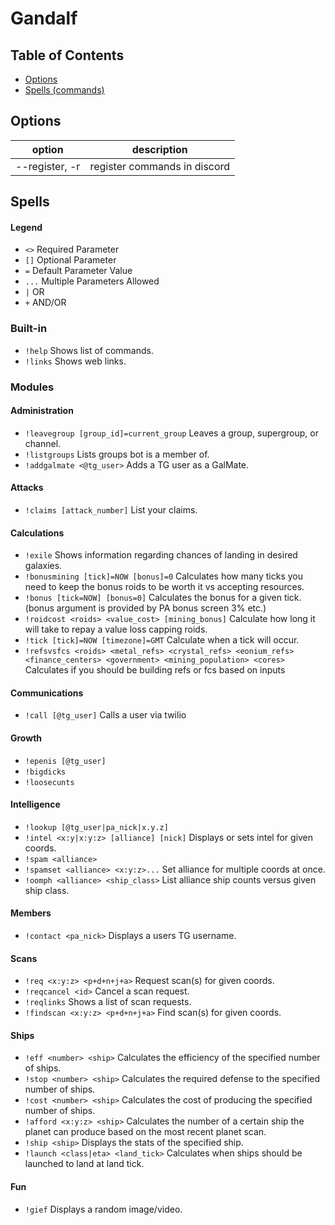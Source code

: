 # Gandalf

## Table of Contents
* [Options](#options)
* [Spells (commands)](#spells)

## Options
| option         | description                  |
|----------------|------------------------------|
| --register, -r | register commands in discord |

## Spells
#### Legend
* `<>` Required Parameter
* `[]` Optional Parameter
* `=` Default Parameter Value
* `...` Multiple Parameters Allowed
* `|` OR
* `+` AND/OR


### Built-in
* `!help` Shows list of commands.
* `!links` Shows web links.

### Modules
#### Administration
* `!leavegroup [group_id]=current_group` Leaves a group, supergroup, or channel.
* `!listgroups` Lists groups bot is a member of.
* `!addgalmate <@tg_user>` Adds a TG user as a GalMate.

#### Attacks
* `!claims [attack_number]` List your claims.

#### Calculations
* `!exile` Shows information regarding chances of landing in desired galaxies.
* `!bonusmining [tick]=NOW [bonus]=0` Calculates how many ticks you need to keep the bonus roids to be worth it vs accepting resources.
* `!bonus [tick=NOW] [bonus=0]` Calculates the bonus for a given tick. (bonus argument is provided by PA bonus screen 3% etc.)
* `!roidcost <roids> <value_cost> [mining_bonus]` Calculate how long it will take to repay a value loss capping roids.
* `!tick [tick]=NOW [timezone]=GMT` Calculate when a tick will occur.
* `!refsvsfcs <roids> <metal_refs> <crystal_refs> <eonium_refs> <finance_centers> <government> <mining_population> <cores>` Calculates if you should be building refs or fcs based on inputs

#### Communications
* `!call [@tg_user]` Calls a user via twilio

#### Growth
* `!epenis [@tg_user]`
* `!bigdicks`
* `!loosecunts`

#### Intelligence
* `!lookup [@tg_user|pa_nick|x.y.z]`
* `!intel <x:y|x:y:z> [alliance] [nick]` Displays or sets intel for given coords.
* `!spam <alliance>`
* `!spamset <alliance> <x:y:z>...` Set alliance for multiple coords at once.
* `!oomph <alliance> <ship_class>` List alliance ship counts versus given ship class.

#### Members
* `!contact <pa_nick>` Displays a users TG username.

#### Scans
* `!req <x:y:z> <p+d+n+j+a>` Request scan(s) for given coords.
* `!reqcancel <id>` Cancel a scan request.
* `!reqlinks` Shows a list of scan requests.
* `!findscan <x:y:z> <p+d+n+j+a>` Find scan(s) for given coords.

#### Ships
* `!eff <number> <ship>` Calculates the efficiency of the specified number of ships.
* `!stop <number> <ship>` Calculates the required defense to the specified number of ships.
* `!cost <number> <ship>` Calculates the cost of producing the specified number of ships.
* `!afford <x:y:z> <ship>` Calculates the number of a certain ship the planet can produce based on the most recent planet scan.
* `!ship <ship>` Displays the stats of the specified ship.
* `!launch <class|eta> <land_tick>` Calculates when ships should be launched to land at land tick.

#### Fun
* `!gief` Displays a random image/video.